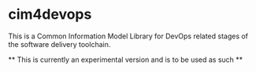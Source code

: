 # cim4devops
This is a Common Information Model Library for DevOps related stages of the software delivery toolchain.

** This is currently an experimental version and is to be used as such **
